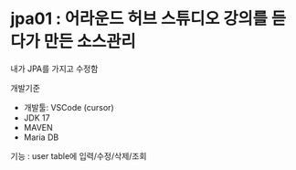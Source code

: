 # jpa01 : 어라운드 허브 스튜디오 강의를 듣다가 만든 소스관리
내가 JPA를 가지고 수정함

개발기준
- 개발툴: VSCode (cursor)
- JDK 17
- MAVEN
- Maria DB

기능 : user table에 입력/수정/삭제/조회 